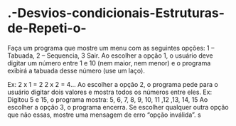 # .-Desvios-condicionais-Estruturas-de-Repeti-o-
 Faça um programa que mostre um menu com as seguintes opções:
 1 – Tabuada, 
 2 – Sequencia, 
 3 Sair. Ao escolher a opção 1, o usuário deve digitar um número entre 1 e 10 (nem maior, nem menor) e o programa exibirá a tabuada desse número (use um laço). 
 
 Ex: 2 x 1 = 2  2 x 2 = 4... Ao escolher a opção 2, o programa pede para o usuário digitar dois valores e mostra todos os números entre eles. Ex: Digitou 5 e 15, o programa mostra:  5, 6, 7, 8, 9, 10, 11 ,12 ,13, 14, 15 Ao escolher a opção 3, o programa encerra. Se escolher qualquer outra opção que não essas, mostre uma mensagem de erro “opção inválida”. s
